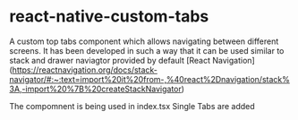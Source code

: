 # react-native-custom-tabs
A custom top tabs component which allows navigating between different screens. It has been developed in such a way that it can be used similar to stack and drawer naviagtor provided by default [React Navigation] (https://reactnavigation.org/docs/stack-navigator/#:~:text=import%20it%20from-,%40react%2Dnavigation/stack%3A,-import%20%7B%20createStackNavigator)

The compomnent is being used in index.tsx Single Tabs are added
